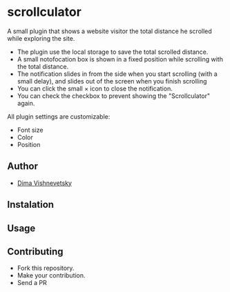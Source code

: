 # scrollculator
A small plugin that shows a website visitor the total distance he scrolled while exploring the site.


* The plugin use the local storage to save the total scrolled distance.
* A small notofocation box is shown in a fixed position while scrolling with the total distance.
* The notification slides in from the side when you start scrolling (with a small delay), and slides out of the screen when you finish scrolling
* You can click the small &times; icon to close the notification.
* You can check the checkbox to prevent showing the "Scrollculator" again.

All plugin settings are customizable:
  * Font size
  * Color
  * Position



## Author
- [Dima Vishnevetsky](https://github.com/dimshik100)


## Instalation


## Usage


## Contributing

* Fork this repository.
* Make your contribution.
* Send a PR
